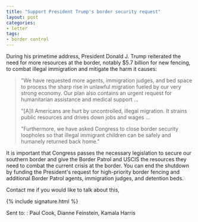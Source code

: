 ```yaml
---
title: "Support President Trump's border security request"
layout: post
categories:
- letter
tags:
- border control
---
```


During his primetime address, President Donald J. Trump reiterated the need for more resources at the border, notably $5.7 billion for new fencing, to combat illegal immigration and mitigate the harm it causes:

> "We have requested more agents, immigration judges, and bed space to process the sharp rise in unlawful migration fueled by our very strong economy. Our plan also contains an urgent request for humanitarian assistance and medical support ...
>
> "\[A\]ll Americans are hurt by uncontrolled, illegal migration. It strains public resources and drives down jobs and wages ...
>
> "Furthermore, we have asked Congress to close border security loopholes so that illegal immigrant children can be safely and humanely returned back home."

It is important that Congress passes the necessary legislation to secure our southern border and give the Border Patrol and USCIS the resources they need to combat the current crisis at the border. You can end the shutdown by funding the President's request for high-priority border fencing and additional Border Patrol agents, immigration judges, and detention beds.

Contact me if you would like to talk about this,

{% include signature.html %}

Sent to:
: Paul Cook, Dianne Feinstein, Kamala Harris
